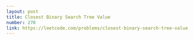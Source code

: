 ```yaml
---
layout: post
title: Closest Binary Search Tree Value
number: 270
link: https://leetcode.com/problems/closest-binary-search-tree-value
---
```

